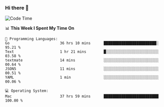 ### Hi there 👋

<!--
**CrazyCollin/crazycollin** is a ✨ _special_ ✨ repository because its `README.md` (this file) appears on your GitHub profile.

Here are some ideas to get you started:

- 🔭 I’m currently working on ...
- 🌱 I’m currently learning ...
- 👯 I’m looking to collaborate on ...
- 🤔 I’m looking for help with ...
- 💬 Ask me about ...
- 📫 How to reach me: ...
- 😄 Pronouns: ...
- ⚡ Fun fact: ...
-->

<!--START_SECTION:waka-->
![Code Time](http://img.shields.io/badge/Code%20Time-5%2C503%20hrs%209%20mins-blue)

📊 **This Week I Spent My Time On** 

```text
💬 Programming Languages: 
Go                       36 hrs 10 mins      ████████████████████████░   95.21 % 
Text                     1 hr 21 mins        █░░░░░░░░░░░░░░░░░░░░░░░░   03.58 % 
textmate                 14 mins             ░░░░░░░░░░░░░░░░░░░░░░░░░   00.64 % 
JSON5                    11 mins             ░░░░░░░░░░░░░░░░░░░░░░░░░   00.51 % 
YAML                     1 min               ░░░░░░░░░░░░░░░░░░░░░░░░░   00.06 % 

💻 Operating System: 
Mac                      37 hrs 59 mins      █████████████████████████   100.00 % 
```


<!--END_SECTION:waka-->
